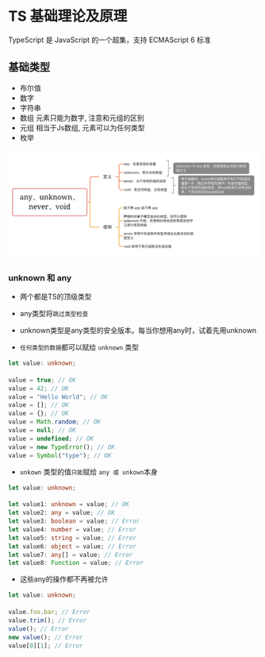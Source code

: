 # TS 基础理论及原理

TypeScript 是 JavaScript 的一个超集，支持 ECMAScript 6 标准

## 基础类型
- 布尔值 
- 数字 
- 字符串 
- 数组 元素只能为数字, 注意和元组的区别
- 元组 相当于Js数组, 元素可以为任何类型
- 枚举

![ts类型](./assets/ts类型.png)


### unknown 和 any

- 两个都是TS的顶级类型

- any类型将`跳过类型检查`
- unknown类型是any类型的安全版本。每当你想用any时，试着先用unknown
- `任何类型的数据`都可以赋给 `unknown` 类型
```ts
let value: unknown;

value = true; // OK
value = 42; // OK
value = "Hello World"; // OK
value = []; // OK
value = {}; // OK
value = Math.random; // OK
value = null; // OK
value = undefined; // OK
value = new TypeError(); // OK
value = Symbol("type"); // OK
```


- `unkown` 类型的值`只能`赋给 `any 或 unkown`本身

```ts
let value: unknown;

let value1: unknown = value; // OK
let value2: any = value; // OK
let value3: boolean = value; // Error
let value4: number = value; // Error
let value5: string = value; // Error
let value6: object = value; // Error
let value7: any[] = value; // Error
let value8: Function = value; // Error
```



- 这些any的操作都不再被允许
```ts
let value: unknown;

value.foo.bar; // Error
value.trim(); // Error
value(); // Error
new value(); // Error
value[0][1]; // Error
```







